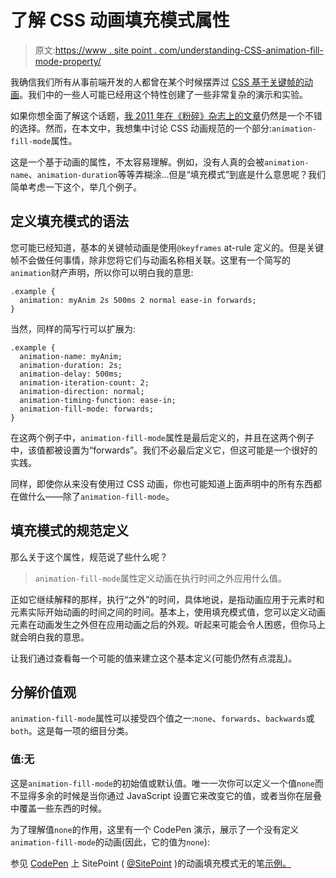 # 了解 CSS 动画填充模式属性

> 原文:[https://www . site point . com/understanding-CSS-animation-fill-mode-property/](https://www.sitepoint.com/understanding-css-animation-fill-mode-property/)

我确信我们所有从事前端开发的人都曾在某个时候摆弄过 [CSS 基于关键帧的动画](http://dev.w3.org/csswg/css-animations/)。我们中的一些人可能已经用这个特性创建了一些非常复杂的演示和实验。

如果你想全面了解这个话题，[我 2011 年在《粉碎》杂志上的文章](http://www.smashingmagazine.com/2011/05/17/an-introduction-to-css3-keyframe-animations/)仍然是一个不错的选择。然而，在本文中，我想集中讨论 CSS 动画规范的一个部分:`animation-fill-mode`属性。

这是一个基于动画的属性，不太容易理解。例如，没有人真的会被`animation-name`、`animation-duration`等等弄糊涂…但是“填充模式”到底是什么意思呢？我们简单考虑一下这个，举几个例子。

## 定义填充模式的语法

您可能已经知道，基本的关键帧动画是使用`@keyframes` at-rule 定义的。但是关键帧不会做任何事情，除非您将它们与动画名称相关联。这里有一个简写的`animation`财产声明，所以你可以明白我的意思:

```
.example {
  animation: myAnim 2s 500ms 2 normal ease-in forwards;
}
```

当然，同样的简写行可以扩展为:

```
.example {
  animation-name: myAnim;
  animation-duration: 2s;
  animation-delay: 500ms;
  animation-iteration-count: 2;
  animation-direction: normal;
  animation-timing-function: ease-in;
  animation-fill-mode: forwards;
}
```

在这两个例子中，`animation-fill-mode`属性是最后定义的，并且在这两个例子中，该值都被设置为“forwards”。我们不必最后定义它，但这可能是一个很好的实践。

同样，即使你从来没有使用过 CSS 动画，你也可能知道上面声明中的所有东西都在做什么——除了`animation-fill-mode`。

## 填充模式的规范定义

那么关于这个属性，规范说了些什么呢？

> `animation-fill-mode`属性定义动画在执行时间之外应用什么值。

正如它继续解释的那样，执行“之外”的时间，具体地说，是指动画应用于元素时和元素实际开始动画的时间之间的时间。基本上，使用填充模式值，您可以定义动画元素在动画发生之外但在应用动画之后的外观。听起来可能会令人困惑，但你马上就会明白我的意思。

让我们通过查看每一个可能的值来建立这个基本定义(可能仍然有点混乱)。

## 分解价值观

`animation-fill-mode`属性可以接受四个值之一:`none`、`forwards`、`backwards`或`both`。这是每一项的细目分类。

### 值:无

这是`animation-fill-mode`的初始值或默认值。唯一一次你可以定义一个值`none`而不显得多余的时候是当你通过 JavaScript 设置它来改变它的值，或者当你在层叠中覆盖一些东西的时候。

为了理解值`none`的作用，这里有一个 CodePen 演示，展示了一个没有定义`animation-fill-mode`的动画(因此，它的值为`none`):

参见 [CodePen](http://codepen.io) 上 SitePoint ( [@SitePoint](http://codepen.io/SitePoint) )的动画填充模式无的笔[示例。](http://codepen.io/SitePoint/pen/KwBezM/)